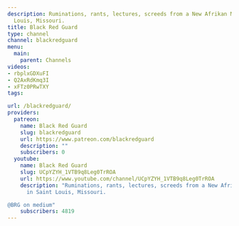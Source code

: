 ```yaml
---
description: Ruminations, rants, lectures, screeds from a New Afrikan Maoist in Saint
  Louis, Missouri.
title: Black Red Guard
type: channel
channel: blackredguard
menu:
  main:
    parent: Channels
videos:
- rbplxGDXuFI
- Q2AxRdKmq3I
- xFTz0PRwTXY
tags:

url: /blackredguard/
providers:
  patreon:
    name: Black Red Guard
    slug: blackredguard
    url: https://www.patreon.com/blackredguard
    description: ""
    subscribers: 0
  youtube:
    name: Black Red Guard
    slug: UCpYZYH_1VTB9q8Leg0TrROA
    url: https://www.youtube.com/channel/UCpYZYH_1VTB9q8Leg0TrROA
    description: "Ruminations, rants, lectures, screeds from a New Afrikan Maoist
      in Saint Louis, Missouri.

@BRG on medium"
    subscribers: 4819
---
```

